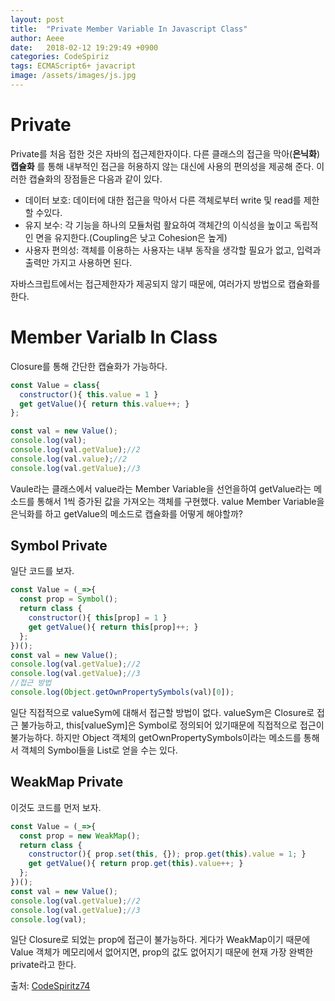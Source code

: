 ```yaml
---
layout: post
title:  "Private Member Variable In Javascript Class"
author: Aeee
date:   2018-02-12 19:29:49 +0900
categories: CodeSpiriz
tags: ECMAScript6+ javacript
image: /assets/images/js.jpg
---
```


# Private 
 Private를 처음 접한 것은 자바의 접근제한자이다. 다른 클래스의 접근을 막아(**은닉화**) **캡슐화** 를 통해 내부적인 접근을 허용하지 않는 대신에 사용의 편의성을 제공해 준다. 이러한 캡슐화의 장점들은 다음과 같이 있다.
 - 데이터 보호: 데이터에 대한 접근을 막아서 다른 객체로부터 write 및 read를 제한할 수있다.
 - 유지 보수: 각 기능을 하나의 모듈처럼 활요하여 객체간의 이식성을 높이고 독립적인 면을 유지한다.(Coupling은 낮고 Cohesion은 높게)
 - 사용자 편의성: 객체를 이용하는 사용자는 내부 동작을 생각할 필요가 없고, 입력과 출력만 가지고 사용하면 된다.

자바스크립트에서는 접근제한자가 제공되지 않기 때문에, 여러가지 방법으로 캡슐화를 한다.

# Member Varialb In Class
 Closure를 통해 간단한 캡슐화가 가능하다.
```javascript
const Value = class{
  constructor(){ this.value = 1 }
  get getValue(){ return this.value++; }
};

const val = new Value();
console.log(val);
console.log(val.getValue);//2
console.log(val.value);//2
console.log(val.getValue);//3
```
 Vaule라는 클래스에서 value라는 Member Variable을 선언을하여 getValue라는 메소드를 통해서 1씩 증가된 값을 가져오는 객체를 구현했다. value Member Variable을 은닉화를 하고 getValue의 메소드로 캡슐화를 어떻게 해야할까?

## Symbol Private
 일단 코드를 보자.
```javascript
const Value = (_=>{
  const prop = Symbol();
  return class {
    constructor(){ this[prop] = 1 }
    get getValue(){ return this[prop]++; }
  };
})();
const val = new Value();
console.log(val.getValue);//2
console.log(val.getValue);//3
//접근 방법
console.log(Object.getOwnPropertySymbols(val)[0]);
```
일단 직접적으로 valueSym에 대해서 접근할 방법이 없다. valueSym은 Closure로 접근 불가능하고, this[valueSym]은 Symbol로 정의되어 있기때문에 직접적으로 접근이 불가능하다. 하지만 Object 객체의 getOwnPropertySymbols이라는 메소드를 통해서 객체의 Symbol들을 List로 얻을 수는 있다.

## WeakMap Private
 이것도 코드를 먼저 보자.
```javascript
const Value = (_=>{
  const prop = new WeakMap();
  return class {
    constructor(){ prop.set(this, {}); prop.get(this).value = 1; }
    get getValue(){ return prop.get(this).value++; }
  };
})();
const val = new Value();
console.log(val.getValue);//2
console.log(val.getValue);//3
console.log(val);
```

일단 Closure로 되었는 prop에 접근이 불가능하다. 게다가 WeakMap이기 때문에 Value 객체가 메모리에서 없어지면, prop의 값도 없어지기 때문에 현재 가장 완벽한 private라고 한다.


출처: [CodeSpiritz74](https://www.youtube.com/watch?v=swvlwrsKnUo)